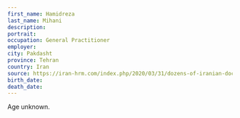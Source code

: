 ```yaml
---
first_name: Hamidreza
last_name: Mihani
description: 
portrait: 
occupation: General Practitioner
employer: 
city: Pakdasht
province: Tehran
country: Iran
source: https://iran-hrm.com/index.php/2020/03/31/dozens-of-iranian-doctors-died-during-irans-coronavirus-crisis/
birth_date: 
death_date: 
---
```


Age unknown.